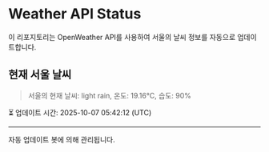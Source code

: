 
# Weather API Status

이 리포지토리는 OpenWeather API를 사용하여 서울의 날씨 정보를 자동으로 업데이트합니다.

## 현재 서울 날씨
> 서울의 현재 날씨: light rain, 온도: 19.16°C, 습도: 90%

⏳ 업데이트 시간: 2025-10-07 05:42:12 (UTC)

---
자동 업데이트 봇에 의해 관리됩니다.
